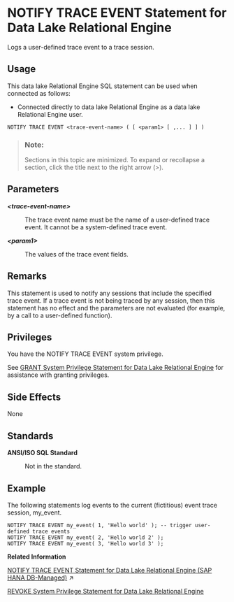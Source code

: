 <!-- loio8171e4fe6ce21014b5a9e34baa895aac -->

# NOTIFY TRACE EVENT Statement for Data Lake Relational Engine

Logs a user-defined trace event to a trace session.



<a name="loio8171e4fe6ce21014b5a9e34baa895aac__section_azh_5fj_znb"/>

## Usage

This data lake Relational Engine SQL statement can be used when connected as follows:

-   Connected directly to data lake Relational Engine as a data lake Relational Engine user.



```
NOTIFY TRACE EVENT <trace-event-name> ( [ <param1> [ ,... ] ] )
```



> ### Note:  
> Sections in this topic are minimized. To expand or recollapse a section, click the title next to the right arrow \(*\>*\).



<a name="loio8171e4fe6ce21014b5a9e34baa895aac__notify_trace_event_parameters1"/>

## Parameters


<dl class="glossary">
<dt><b>

*<trace-event-name\>* 

</b></dt>
<dd>

The trace event name must be the name of a user-defined trace event. It cannot be a system-defined trace event.



</dd><dt><b>

*<param1\>* 

</b></dt>
<dd>

The values of the trace event fields.



</dd>
</dl>



<a name="loio8171e4fe6ce21014b5a9e34baa895aac__notify_trace_event_remarks1"/>

## Remarks

This statement is used to notify any sessions that include the specified trace event. If a trace event is not being traced by any session, then this statement has no effect and the parameters are not evaluated \(for example, by a call to a user-defined function\).



<a name="loio8171e4fe6ce21014b5a9e34baa895aac__notify_trace_event_priv1"/>

## Privileges

You have the NOTIFY TRACE EVENT system privilege.

See [GRANT System Privilege Statement for Data Lake Relational Engine](grant-system-privilege-statement-for-data-lake-relational-engine-a3dfcb0.md) for assistance with granting privileges.



<a name="loio8171e4fe6ce21014b5a9e34baa895aac__notify_trace_event_side_effects1"/>

## Side Effects

None



<a name="loio8171e4fe6ce21014b5a9e34baa895aac__notify_trace_event_standards1"/>

## Standards


<dl>
<dt><b>

ANSI/ISO SQL Standard

</b></dt>
<dd>

Not in the standard.



</dd>
</dl>



## Example

The following statements log events to the current \(fictitious\) event trace session, my\_event.

```
NOTIFY TRACE EVENT my_event( 1, 'Hello world' ); -- trigger user-defined trace events
NOTIFY TRACE EVENT my_event( 2, 'Hello world 2' );
NOTIFY TRACE EVENT my_event( 3, 'Hello world 3' );
```

**Related Information**  


[NOTIFY TRACE EVENT Statement for Data Lake Relational Engine (SAP HANA DB-Managed)](https://help.sap.com/viewer/a898e08b84f21015969fa437e89860c8/2024_1_QRC/en-US/e3c01f5594f0442daf8275954bc2bb57.html "Logs a user-defined trace event to a trace session.") :arrow_upper_right:

[REVOKE System Privilege Statement for Data Lake Relational Engine](revoke-system-privilege-statement-for-data-lake-relational-engine-a3eadda.md "Removes specific system privileges from specific users and the right to administer the privilege.")

